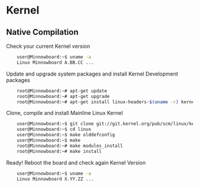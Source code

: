 Kernel
==

## Native Compilation

Check your current Kernel version

```sh
    user@Minnowboard:~$ uname -a
    Linux Minnowboard A.BB.CC ...
```

Update and upgrade system packages and install Kernel Development packages

```sh
    root@Minnowboard:~# apt-get update
    root@Minnowboard:~# apt-get upgrade
    root@Minnowboard:~# apt-get install linux-headers-$(uname -r) kernel-package libncurses5 libncurses5-dev git
```

Clone, compile and install Mainline Linux Kernel

```sh
    user@Minnowboard:~$ git clone git://git.kernel.org/pub/scm/linux/kernel/git/torvalds/linux.git
    user@Minnowboard:~$ cd linux
    user@Minnowboard:~$ make olddefconfig
    user@Minnowboard:~$ make
    root@Minnowboard:~# make modules_install
    root@Minnowboard:~# make install
```

Ready! Reboot the board and check again Kernel Version

```sh
    user@Minnowboard:~$ uname -a
    Linux Minnowboard X.YY.ZZ ...
```